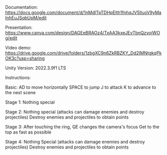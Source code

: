 Documentation: https://docs.google.com/document/d/1nMdlTpTDHpElth1fnhqJV5IluoV9yMaInhEuJSqbUpM/edit

Presentation: https://www.canva.com/design/DAGEeBRAOz4/TxAA3kxeJEvTbnQzyojWOg/edit

Video demo: https://drive.google.com/drive/folders/1zbgXC9n6ZkRBZKY_Dd2IMNtgkqPkOK3c?usp=sharing

Unity Version: 2022.3.9f1 LTS


Instructions:

Basic:
AD to move horizontally
SPACE to jump
J to attack
K to advance to the next scene

Stage 1: 
Nothing special

Stage 2:
Nothing special (attacks can damage enemies and destroy projectiles)
Destroy enemies and projectiles to obtain points

Stage 3:
After touching the ring, QE changes the camera's focus
Get to the top as fast as possible

Stage 4:
Nothing Special (attacks can damage enemies and destroy projectiles)
Destroy enemies and projectiles to obtain points
